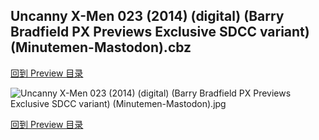 ## Uncanny X-Men 023 (2014) (digital) (Barry Bradfield PX Previews Exclusive SDCC variant) (Minutemen-Mastodon).cbz


[回到 Preview 目录](https://github.com/alicewish/markdown/blob/master/series/Preview.md)


![Uncanny X-Men 023 (2014) (digital) (Barry Bradfield PX Previews Exclusive SDCC variant) (Minutemen-Mastodon).jpg](https://wx1.sinaimg.cn/large/6a9fdecaly1fr0ykyog7xj21kw2ecu0y.jpg)

[回到 Preview 目录](https://github.com/alicewish/markdown/blob/master/series/Preview.md)

